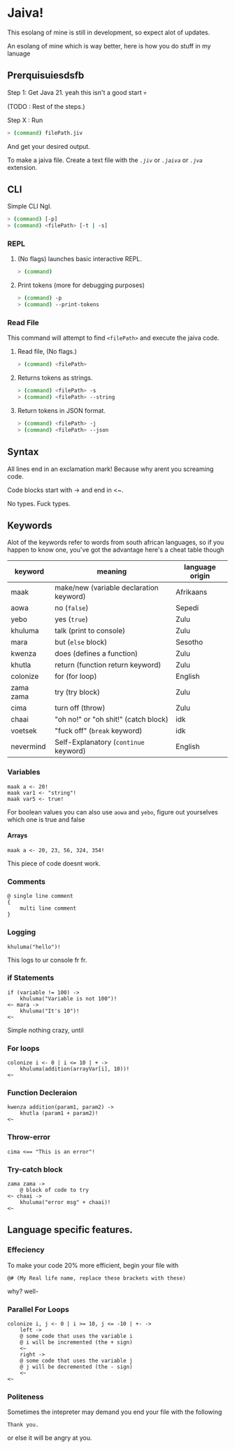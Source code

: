 # Jaiva!

This esolang of mine is still in development, so expect alot of updates.

An esolang of mine which is way better, here is how you do stuff in my lanuage

## Prerquisuiesdsfb

Step 1: Get Java 21. yeah this isn't a good start 💀

(TODO : Rest of the steps.)

Step X : Run

```sh
> (command) filePath.jiv
```

And get your desired output.

To make a jaiva file. Create a text file with the _`.jiv`_ or _`.jaiva`_ or _`.jva`_ extension.

## CLI

Simple CLI Ngl.

```sh
> (command) [-p]
> (command) <filePath> [-t | -s]
```

### REPL

1. (No flags) launches basic interactive REPL.

    ```sh
    > (command)
    ```

2. Print tokens (more for debugging purposes)
    ```sh
    > (command) -p
    > (command) --print-tokens
    ```

### Read File

This command will attempt to find `<filePath>` and execute the jaiva code.

1. Read file, (No flags.)
    ```sh
    > (command) <filePath>
    ```
2. Returns tokens as strings.
    ```sh
    > (command) <filePath> -s
    > (command) <filePath> --string
    ```
3. Return tokens in JSON format.
    ```sh
    > (command) <filePath> -j
    > (command) <filePath> --json
    ```

## Syntax

All lines end in an exclamation mark! Because why arent you screaming code.

Code blocks start with -> and end in <~.

No types. Fuck types.

## Keywords

Alot of the keywords refer to words from south african languages, so if you happen to know one, you've got the advantage
here's a cheat table though

| keyword   | meaning                                 | language origin |
| --------- | --------------------------------------- | --------------- |
| maak      | make/new (variable declaration keyword) | Afrikaans       |
| aowa      | no (`false`)                            | Sepedi          |
| yebo      | yes (`true`)                            | Zulu            |
| khuluma   | talk (print to console)                 | Zulu            |
| mara      | but (`else` block)                      | Sesotho         |
| kwenza    | does (defines a function)               | Zulu            |
| khutla    | return (function return keyword)        | Zulu            |
| colonize  | for (for loop)                          | English         |
| zama zama | try (try block)                         | Zulu            |
| cima      | turn off (throw)                        | Zulu            |
| chaai     | "oh no!" or "oh shit!" (catch block)    | idk             |
| voetsek   | "fuck off" (`break` keyword)            | idk             |
| nevermind | Self-Explanatory (`continue` keyword)   | English         |

### Variables

```jiv
maak a <- 20!
maak var1 <- "string"!
maak var5 <- true!
```

For boolean values you can also use `aowa` and `yebo`, figure out yourselves which one is true and false

#### Arrays

```jiv
maak a <- 20, 23, 56, 324, 354!
```

This piece of code doesnt work.

### Comments

```jiv
@ single line comment
{
    multi line comment
}
```

### Logging

```jiv
khuluma("hello")!
```

This logs to ur console fr fr.

### if Statements

```jiv
if (variable != 100) ->
    khuluma("Variable is not 100")!
<~ mara ->
    khuluma("It's 10")!
<~
```

Simple nothing crazy, until

### For loops

```jiv
colonize i <- 0 | i <= 10 | + ->
    khuluma(addition(arrayVar[i], 10))!
<~
```

### Function Decleraion

```jiv
kwenza addition(param1, param2) ->
    khutla (param1 + param2)!
<~
```

### Throw-error

```jiv
cima <== "This is an error"!
```

### Try-catch block

```jiv
zama zama ->
    @ block of code to try
<~ chaai ->
    khuluma("error msg" + chaai)!
<~
```

## Language specific features.

### Effeciency

To make your code 20% more efficient, begin your file with

```jiv
@# (My Real life name, replace these brackets with these)
```

why? well-

### Parallel For Loops

```jiv
colonize i, j <- 0 | i >= 10, j <= -10 | +- ->
    left ->
    @ some code that uses the variable i
    @ i will be incremented (the + sign)
    <~
    right ->
    @ some code that uses the variable j
    @ j will be decremented (the - sign)
    <~
<~
```

### Politeness

Sometimes the intepreter may demand you end your file with the following

```jiv
Thank you.
```

or else it will be angry at you.
